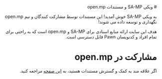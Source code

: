 <div dir="rtl" style={{ textAlign: "right" }}>
# ویکی SA-MP و مستندات open.mp

به ویکی SA-MP خوش آمدید!
این مستندات توسط مشارکت کنندگان و تیم open.mp نگهداری و توسعه داده می شوند!

هدف این سایت ارائه منابع اسنادی برای SA-MP و open.mp است که به راحتی برای تمام افراد و کدنویسان Pawn قابل دسترسی است.

# مشارکت در open.mp
اگر علاقه مند به کمک و گسترش مستندات هستید، به [این صفحه](/docs/meta/Contributing) مراجعه کنید.
</div>
